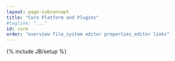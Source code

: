 ```yaml
---
layout: page-subconcept
title: "Core Platform and Plugins"
#tagline: "..."
id: core
order: "overview file_system editor properties_editor links"
---
```

{% include JB/setup %}


